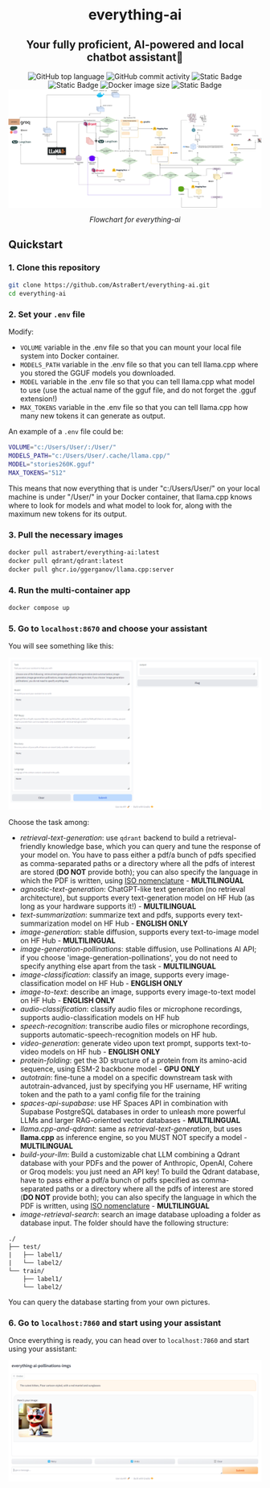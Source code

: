 <h1 align="center">everything-ai</h1>
<h2 align="center">Your fully proficient, AI-powered and local chatbot assistant🤖</h2>


<div align="center">
    <img src="https://img.shields.io/github/languages/top/AstraBert/everything-ai" alt="GitHub top language">
   <img src="https://img.shields.io/github/commit-activity/t/AstraBert/everything-ai" alt="GitHub commit activity">
   <img src="https://img.shields.io/badge/everything_ai-stable-green" alt="Static Badge">
   <img src="https://img.shields.io/badge/Release-v3.0.0-purple" alt="Static Badge">
   <img src="https://img.shields.io/docker/image-size/astrabert/everything-ai
   " alt="Docker image size">
   <img src="https://img.shields.io/badge/Supported_platforms-Windows/macOS-brown" alt="Static Badge">
   <div>
        <a href="https://huggingface.co/spaces/as-cle-bert/everything-rag"><img src="./imgs/everything-ai.drawio.png" alt="Flowchart" align="center"></a>
        <p><i>Flowchart for everything-ai</i></p>
   </div>
</div>

## Quickstart
### 1. Clone this repository
```bash
git clone https://github.com/AstraBert/everything-ai.git
cd everything-ai
```
### 2. Set your `.env` file
Modify:
- `VOLUME` variable in the .env file so that you can mount your local file system into Docker container.
- `MODELS_PATH` variable in the .env file so that you can tell llama.cpp where you stored the GGUF models you downloaded.
- `MODEL` variable in the .env file so that you can tell llama.cpp what model to use (use the actual name of the gguf file, and do not forget the .gguf extension!)
- `MAX_TOKENS` variable in the .env file so that you can tell llama.cpp how many new tokens it can generate as output.

An example of a `.env` file could be:
```bash
VOLUME="c:/Users/User/:/User/"
MODELS_PATH="c:/Users/User/.cache/llama.cpp/"
MODEL="stories260K.gguf"
MAX_TOKENS="512"
```
This means that now everything that is under "c:/Users/User/" on your local machine is under "/User/" in your Docker container, that llama.cpp knows where to look for models and what model to look for, along with the maximum new tokens for its output.

### 3. Pull the necessary images
```bash
docker pull astrabert/everything-ai:latest
docker pull qdrant/qdrant:latest
docker pull ghcr.io/ggerganov/llama.cpp:server
```
### 4. Run the multi-container app
```bash
docker compose up
```
### 5. Go to `localhost:8670` and choose your assistant

You will see something like this:

<div align="center">
    <img src="./imgs/select_and_run.png" alt="Task choice interface">
</div>

Choose the task among:

- *retrieval-text-generation*: use `qdrant` backend to build a retrieval-friendly knowledge base, which you can query and tune the response of your model on. You have to pass either a pdf/a bunch of pdfs specified as comma-separated paths or a directory where all the pdfs of interest are stored (**DO NOT** provide both); you can also specify the language in which the PDF is written, using [ISO nomenclature](https://en.wikipedia.org/wiki/List_of_ISO_639_language_codes) - **MULTILINGUAL**
- *agnostic-text-generation*: ChatGPT-like text generation (no retrieval architecture), but supports every text-generation model on HF Hub (as long as your hardware supports it!) - **MULTILINGUAL**
- *text-summarization*: summarize text and pdfs, supports every text-summarization model on HF Hub - **ENGLISH ONLY**
- *image-generation*: stable diffusion, supports every text-to-image model on HF Hub - **MULTILINGUAL**
- *image-generation-pollinations*: stable diffusion, use Pollinations AI API; if you choose 'image-generation-pollinations', you do not need to specify anything else apart from the task - **MULTILINGUAL**
- *image-classification*: classify an image, supports every image-classification model on HF Hub - **ENGLISH ONLY**
- *image-to-text*:  describe an image, supports every image-to-text model on HF Hub - **ENGLISH ONLY**
- *audio-classification*: classify audio files or microphone recordings, supports audio-classification models on HF hub
- *speech-recognition*: transcribe audio files or microphone recordings, supports automatic-speech-recognition models on HF hub.
- *video-generation*: generate video upon text prompt, supports text-to-video models on HF hub - **ENGLISH ONLY**
- *protein-folding*: get the 3D structure of a protein from its amino-acid sequence, using ESM-2 backbone model - **GPU ONLY**
- *autotrain*: fine-tune a model on a specific downstream task with autotrain-advanced, just by specifying you HF username, HF writing token and the path to a yaml config file for the training
- *spaces-api-supabase*: use HF Spaces API in combination with Supabase PostgreSQL databases in order to unleash more powerful LLMs and larger RAG-oriented vector databases - **MULTILINGUAL**
- *llama.cpp-and-qdrant*: same as *retrieval-text-generation*, but uses **llama.cpp** as inference engine, so you MUST NOT specify a model - **MULTILINGUAL**
- *build-your-llm*: Build a customizable chat LLM combining a Qdrant database with your PDFs and the power of Anthropic, OpenAI, Cohere or Groq models: you just need an API key! To build the Qdrant database, have to pass either a pdf/a bunch of pdfs specified as comma-separated paths or a directory where all the pdfs of interest are stored (**DO NOT** provide both); you can also specify the language in which the PDF is written, using [ISO nomenclature](https://en.wikipedia.org/wiki/List_of_ISO_639_language_codes) - **MULTILINGUAL**
- *image-retrieval-search*: search an image database uploading a folder as database input. The folder should have the following structure:

```
./
├── test/
|   ├── label1/
|   └── label2/
└── train/
    ├── label1/
    └── label2/
```


You can query the database starting from your own pictures.

### 6. Go to `localhost:7860` and start using your assistant

Once everything is ready, you can head over to `localhost:7860` and start using your assistant:

<div align="center">
    <img src="./imgs/chatbot.png" alt="Chat interface">
</div>


